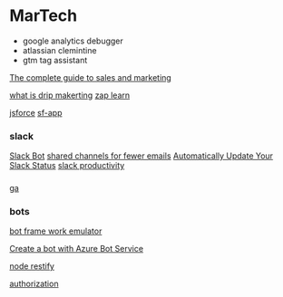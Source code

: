 # MarTech


* google analytics debugger
* atlassian clemintine
* gtm tag assistant

[The complete guide to sales and marketing](https://blog.clearbit.com/the-complete-guide-to-sales-marketing/)

[what is drip makerting](https://zapier.com/learn/email-marketing/drip-marketing-campaign/)
[zap learn](https://zapier.com/learn/)

[jsforce](https://jsforce.github.io/start/)
[sf-app](https://github.com/dreamhouseapp)


### slack

[Slack Bot](https://zapier.com/blog/how-to-build-chat-bot/)
[shared channels for fewer emails](https://zapier.com/blog/slack-shared-channels/)
[ Automatically Update Your Slack Status](https://zapier.com/blog/automate-slack-status/)
[slack productivity](https://zapier.com/blog/slack-productivity-tips/)


###
[ga](http://www.ryanpraski.com/category/google-analytics/)


### bots
[bot frame work emulator](https://docs.microsoft.com/en-us/azure/bot-service/bot-service-debug-emulator?view=azure-bot-service-3.0)

[Create a bot with Azure Bot Service](https://docs.microsoft.com/en-us/azure/bot-service/bot-service-quickstart?view=azure-bot-service-3.0)

[node restify](https://github.com/restify/node-restify/blob/master/docs/_api/server.md)

[authorization](https://developers.intercom.com/building-apps/docs/authorization#section-access-tokens)

